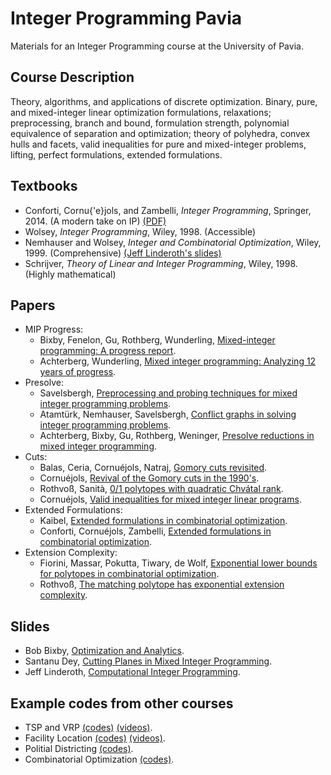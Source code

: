 # Integer Programming Pavia
Materials for an Integer Programming course at the University of Pavia.

## Course Description 
Theory, algorithms, and applications of discrete optimization. Binary, pure, and mixed-integer linear optimization formulations, relaxations; preprocessing, branch and bound, formulation strength, polynomial equivalence of separation and optimization; theory of polyhedra, convex hulls and facets, valid inequalities for pure and mixed-integer problems, lifting, perfect formulations, extended formulations. 

## Textbooks
- Conforti, Cornu{\'e}jols, and Zambelli, _Integer Programming_, Springer, 2014. (A modern take on IP) [(PDF)](http://link.springer.com/book/10.1007%2F978-3-319-11008-0)
- Wolsey, _Integer Programming_, Wiley, 1998. (Accessible)
- Nemhauser and Wolsey, _Integer and Combinatorial Optimization_, Wiley, 1999. (Comprehensive) [(Jeff Linderoth's slides)](https://jlinderoth.github.io/classes/ie418/index.html)
- Schrijver, _Theory of Linear and Integer Programming_, Wiley, 1998. (Highly mathematical)

## Papers
- MIP Progress:
  - Bixby, Fenelon, Gu, Rothberg, Wunderling, [Mixed-integer programming: A progress report](https://scholar.google.com/scholar?cluster=11444102071730463578&hl=en&as_sdt=0,5).
  - Achterberg, Wunderling, [Mixed integer programming: Analyzing 12 years of progress](https://scholar.google.com/scholar?cluster=14170939392980258623&hl=en&as_sdt=0,5).
- Presolve:
  - Savelsbergh, [Preprocessing and probing techniques for mixed integer programming problems](https://scholar.google.com/scholar?cluster=10841863285251225643&hl=en&as_sdt=0,5).
  - Atamtürk, Nemhauser, Savelsbergh, [Conflict graphs in solving integer programming problems](https://scholar.google.com/scholar?cluster=6593015979389209355&hl=en&as_sdt=0,5).
  - Achterberg, Bixby, Gu, Rothberg, Weninger, [Presolve reductions in mixed integer programming](https://scholar.google.com/scholar?cluster=9142153166355937545&hl=en&as_sdt=0,5).
- Cuts:
  - Balas, Ceria, Cornuéjols, Natraj, [Gomory cuts revisited](https://scholar.google.com/scholar?cluster=1780694043699253570&hl=en&as_sdt=0,5).
  - Cornuéjols, [Revival of the Gomory cuts in the 1990's](https://scholar.google.com/scholar?cluster=3533174073046070169&hl=en&as_sdt=0,5).
  - Rothvoß, Sanità, [0/1 polytopes with quadratic Chvátal rank](https://scholar.google.com/scholar?cluster=2015339974710105344&hl=en&as_sdt=0,5).
  - Cornuéjols, [Valid inequalities for mixed integer linear programs](https://scholar.google.com/scholar?cluster=2830522583935301141&hl=en&as_sdt=0,5).
- Extended Formulations:
  - Kaibel, [Extended formulations in combinatorial optimization](https://scholar.google.com/scholar?cluster=4580005060311293361&hl=en&as_sdt=0,5).
  - Conforti, Cornuéjols, Zambelli, [Extended formulations in combinatorial optimization](https://scholar.google.com/scholar?cluster=14063931721529794923&hl=en&as_sdt=0,5).
- Extension Complexity:
  - Fiorini, Massar, Pokutta, Tiwary, de Wolf, [Exponential lower bounds for polytopes in combinatorial optimization](https://scholar.google.com/scholar?cluster=10509089419319819503&hl=en&as_sdt=0,5).
  - Rothvoß, [The matching polytope has exponential extension complexity](https://scholar.google.com/scholar?cluster=7766302597453534455&hl=en&as_sdt=0,5).

## Slides
- Bob Bixby, [Optimization and Analytics](https://www.lnmb.nl/conferences/2015/programlnmbconference/LNMB-NGB_Bixby.pdf).
- Santanu Dey, [Cutting Planes in Mixed Integer Programming](https://www2.isye.gatech.edu/~sdey30/IntroCuttingPlanes.pdf).
- Jeff Linderoth, [Computational Integer Programming](http://egon.cheme.cmu.edu/ewo/docs/LinderothJan07.pdf).

## Example codes from other courses
- TSP and VRP [(codes)](https://github.com/AustinLBuchanan/TSP_VRP) [(videos)](https://www.youtube.com/playlist?list=PLKQ1MjSFuxKced-SxpwUSOCrXadMD-7yw).
- Facility Location [(codes)](https://github.com/AustinLBuchanan/Location_Models) [(videos)](https://www.youtube.com/playlist?list=PLKQ1MjSFuxKe_VlKguBAGWtZCMrpgaQpL).
- Politial Districting [(codes)](https://github.com/AustinLBuchanan/Districting-Examples-2020).
- Combinatorial Optimization [(codes)](https://github.com/AustinLBuchanan/Combinatorial-Optimization-in-Gurobi).
